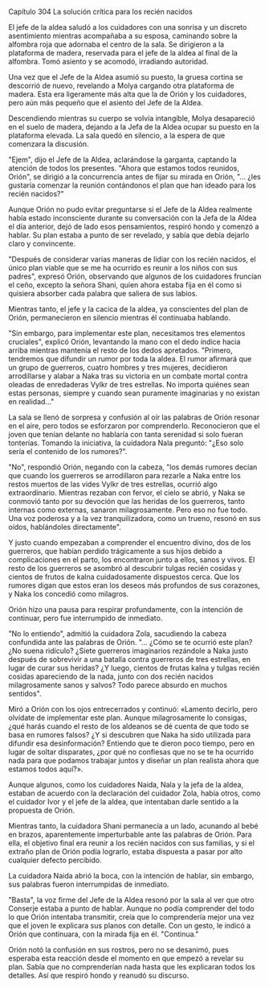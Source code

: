 
Capítulo 304 La solución crítica para los recién nacidos

El jefe de la aldea saludó a los cuidadores con una sonrisa y un discreto asentimiento mientras acompañaba a su esposa, caminando sobre la alfombra roja que adornaba el centro de la sala. Se dirigieron a la plataforma de madera, reservada para el jefe de la aldea al final de la alfombra. Tomó asiento y se acomodó, irradiando autoridad.

Una vez que el Jefe de la Aldea asumió su puesto, la gruesa cortina se descorrió de nuevo, revelando a Molya cargando otra plataforma de madera. Esta era ligeramente más alta que la de Orión y los cuidadores, pero aún más pequeño que el asiento del Jefe de la Aldea.

Descendiendo mientras su cuerpo se volvía intangible, Molya desapareció en el suelo de madera, dejando a la Jefa de la Aldea ocupar su puesto en la plataforma elevada. La sala quedó en silencio, a la espera de que comenzara la discusión.

"Ejem", dijo el Jefe de la Aldea, aclarándose la garganta, captando la atención de todos los presentes. "Ahora que estamos todos reunidos, Orión", se dirigió a la concurrencia antes de fijar su mirada en Orión, "... ¿les gustaría comenzar la reunión contándonos el plan que han ideado para los recién nacidos?"

Aunque Orión no pudo evitar preguntarse si el Jefe de la Aldea realmente había estado inconsciente durante su conversación con la Jefa de la Aldea el día anterior, dejó de lado esos pensamientos, respiró hondo y comenzó a hablar. Su plan estaba a punto de ser revelado, y sabía que debía dejarlo claro y convincente.

"Después de considerar varias maneras de lidiar con los recién nacidos, el único plan viable que se me ha ocurrido es reunir a los niños con sus padres", expresó Orión, observando que algunos de los cuidadores fruncían el ceño, excepto la señora Shani, quien ahora estaba fija en él como si quisiera absorber cada palabra que saliera de sus labios.

Mientras tanto, el jefe y la cacica de la aldea, ya conscientes del plan de Orión, permanecieron en silencio mientras él continuaba hablando.

"Sin embargo, para implementar este plan, necesitamos tres elementos cruciales", explicó Orión, levantando la mano con el dedo índice hacia arriba mientras mantenía el resto de los dedos apretados. "Primero, tendremos que difundir un rumor por toda la aldea. El rumor afirmará que un grupo de guerreros, cuatro hombres y tres mujeres, decidieron arrodillarse y alabar a Naka tras su victoria en un combate mortal contra oleadas de enredaderas Vylkr de tres estrellas. No importa quiénes sean estas personas, siempre y cuando sean puramente imaginarias y no existan en realidad..."

La sala se llenó de sorpresa y confusión al oír las palabras de Orión resonar en el aire, pero todos se esforzaron por comprenderlo. Reconocieron que el joven que tenían delante no hablaría con tanta serenidad si solo fueran tonterías. Tomando la iniciativa, la cuidadora Nala preguntó: "¿Eso solo sería el contenido de los rumores?".

"No", respondió Orión, negando con la cabeza, "los demás rumores decían que cuando los guerreros se arrodillaron para rezarle a Naka entre los restos muertos de las vides Vylkr de tres estrellas, ocurrió algo extraordinario. Mientras rezaban con fervor, el cielo se abrió, y Naka se conmovió tanto por su devoción que las heridas de los guerreros, tanto internas como externas, sanaron milagrosamente. Pero eso no fue todo. Una voz poderosa y a la vez tranquilizadora, como un trueno, resonó en sus oídos, hablándoles directamente".

Y justo cuando empezaban a comprender el encuentro divino, dos de los guerreros, que habían perdido trágicamente a sus hijos debido a complicaciones en el parto, los encontraron junto a ellos, sanos y vivos. El resto de los guerreros se asombró al descubrir tulgas recién cosidas y cientos de frutos de kalna cuidadosamente dispuestos cerca. Que los rumores digan que estos eran los deseos más profundos de sus corazones, y Naka los concedió como milagros.

Orión hizo una pausa para respirar profundamente, con la intención de continuar, pero fue interrumpido de inmediato.

"No lo entiendo", admitió la cuidadora Zola, sacudiendo la cabeza confundida ante las palabras de Orión. "... ¿Cómo se te ocurrió este plan? ¿No suena ridículo? ¿Siete guerreros imaginarios rezándole a Naka justo después de sobrevivir a una batalla contra guerreros de tres estrellas, en lugar de curar sus heridas? ¿Y luego, cientos de frutas kalna y tulgas recién cosidas apareciendo de la nada, junto con dos recién nacidos milagrosamente sanos y salvos? Todo parece absurdo en muchos sentidos".

Miró a Orión con los ojos entrecerrados y continuó: «Lamento decirlo, pero olvídate de implementar este plan. Aunque milagrosamente lo consigas, ¿qué harás cuando el resto de los aldeanos se dé cuenta de que todo se basa en rumores falsos? ¿Y si descubren que Naka ha sido utilizada para difundir esa desinformación? Entiendo que te dieron poco tiempo, pero en lugar de soltar disparates, ¿por qué no confiesas que no se te ha ocurrido nada para que podamos trabajar juntos y diseñar un plan realista ahora que estamos todos aquí?».

Aunque algunos, como los cuidadores Naida, Nala y la jefa de la aldea, estaban de acuerdo con la declaración del cuidador Zola, había otros, como el cuidador Ivor y el jefe de la aldea, que intentaban darle sentido a la propuesta de Orión.

Mientras tanto, la cuidadora Shani permanecía a un lado, acunando al bebé en brazos, aparentemente imperturbable ante las palabras de Orión. Para ella, el objetivo final era reunir a los recién nacidos con sus familias, y si el extraño plan de Orión podía lograrlo, estaba dispuesta a pasar por alto cualquier defecto percibido.

La cuidadora Naida abrió la boca, con la intención de hablar, sin embargo, sus palabras fueron interrumpidas de inmediato.

"Basta", la voz firme del Jefe de la Aldea resonó por la sala al ver que otro Conserje estaba a punto de hablar. Aunque no podía comprender del todo lo que Orión intentaba transmitir, creía que lo comprendería mejor una vez que el joven le explicara sus planos con detalle. Con un gesto, le indicó a Orión que continuara, con la mirada fija en él. "Continua."

Orión notó la confusión en sus rostros, pero no se desanimó, pues esperaba esta reacción desde el momento en que empezó a revelar su plan. Sabía que no comprenderían nada hasta que les explicaran todos los detalles. Así que respiró hondo y reanudó su discurso.
